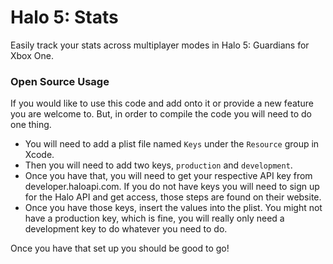 Halo 5: Stats
=============

Easily track your stats across multiplayer modes in Halo 5: Guardians for Xbox One. 

### Open Source Usage

If you would like to use this code and add onto it or provide a new feature you are welcome to. But, in order to compile the code you will need to do one thing.
* You will need to add a plist file named `Keys` under the `Resource` group in Xcode. 
* Then you will need to add two keys, `production` and `development`. 
* Once you have that, you will need to get your respective API key from developer.haloapi.com. If you do not have keys you will need to sign up for the Halo API and get access, those steps are found on their website. 
* Once you have those keys, insert the values into the plist. You might not have a production key, which is fine, you will really only need a development key to do whatever you need to do. 

Once you have that set up you should be good to go!
